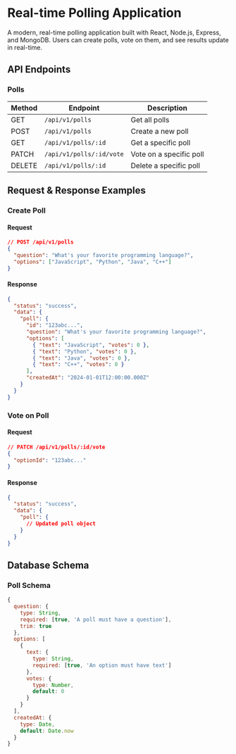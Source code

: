 # Real-time Polling Application

A modern, real-time polling application built with React, Node.js, Express, and MongoDB. Users can create polls, vote on them, and see results update in real-time.

## API Endpoints

### Polls

| Method | Endpoint                 | Description             |
| ------ | ------------------------ | ----------------------- |
| GET    | `/api/v1/polls`          | Get all polls           |
| POST   | `/api/v1/polls`          | Create a new poll       |
| GET    | `/api/v1/polls/:id`      | Get a specific poll     |
| PATCH  | `/api/v1/polls/:id/vote` | Vote on a specific poll |
| DELETE | `/api/v1/polls/:id`      | Delete a specific poll  |

## Request & Response Examples

### Create Poll

#### Request

```json
// POST /api/v1/polls
{
  "question": "What's your favorite programming language?",
  "options": ["JavaScript", "Python", "Java", "C++"]
}
```

#### Response

```json
{
  "status": "success",
  "data": {
    "poll": {
      "id": "123abc...",
      "question": "What's your favorite programming language?",
      "options": [
        { "text": "JavaScript", "votes": 0 },
        { "text": "Python", "votes": 0 },
        { "text": "Java", "votes": 0 },
        { "text": "C++", "votes": 0 }
      ],
      "createdAt": "2024-01-01T12:00:00.000Z"
    }
  }
}
```

### Vote on Poll

#### Request

```json
// PATCH /api/v1/polls/:id/vote
{
  "optionId": "123abc..."
}
```

#### Response

```json
{
  "status": "success",
  "data": {
    "poll": {
      // Updated poll object
    }
  }
}
```

## Database Schema

### Poll Schema

```javascript
{
  question: {
    type: String,
    required: [true, 'A poll must have a question'],
    trim: true
  },
  options: [
    {
      text: {
        type: String,
        required: [true, 'An option must have text']
      },
      votes: {
        type: Number,
        default: 0
      }
    }
  ],
  createdAt: {
    type: Date,
    default: Date.now
  }
}
```
